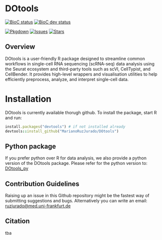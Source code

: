 # <b> DOtools </b>


[![BioC status](https://www.bioconductor.org/shields/build/release/bioc/DOtools.svg)](https://bioconductor.org/checkResults/release/bioc-LATEST/DOtools)
[![BioC dev status](https://www.bioconductor.org/shields/build/devel/bioc/DOtools.svg)](https://bioconductor.org/checkResults/devel/bioc-LATEST/DOtools)
<!-- badges: start -->
[![Pkgdown](https://img.shields.io/badge/docs-pkgdown-blue.svg)](https://MarianoRuzJurado.github.io/DOtools/)
[![Issues](https://img.shields.io/github/issues/MarianoRuzJurado/DOtools)](https://github.com/MarianoRuzJurado/DOtools/issues)
[![Stars](https://img.shields.io/github/stars/MarianoRuzJurado/DOtools?style=flat&logo=github&color=yellow)](https://github.com/MarianoRuzJurado/DOtools/stargazers)
<!-- badges: end -->

## Overview
DOtools is a user-friendly R package designed to streamline common workflows in single-cell RNA sequencing (scRNA-seq) data analysis using the Seurat ecosystem and third-party tools such as scVI, CellTypist, and CellBender.
It provides high-level wrappers and visualisation utilities to help efficiently preprocess, analyze, and interpret single-cell data.

# <b> Installation </b>
DOtools is currently available thorugh github. To install the package, start R and run:

```ruby
install.packages("devtools") # if not installed already
devtools::install_github("MarianoRuzJurado/DOtools")
```

## <b> Python package </b>
If you prefer python over R for data analysis, we also provide a python version of the DOtools package.
Please refer for the python version to: [DOtools_py](https://github.com/davidrm-bio/DOTools_py)


## <b> Contribution Guidelines </b>
Raising up an issue in this Github repository might be the fastest way of submitting suggestions and bugs.
Alternatively you can write an email: ruzjurado@med.uni-frankfurt.de

## <b> Citation </b>
tba

